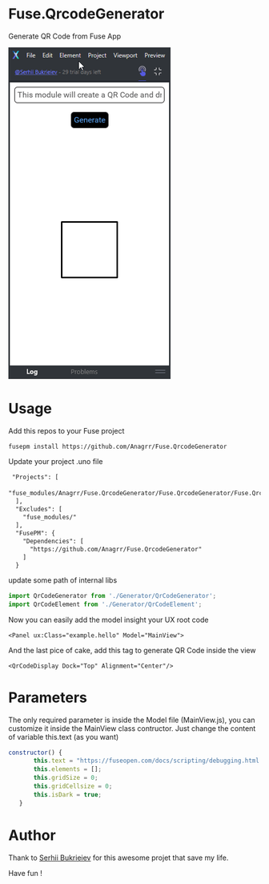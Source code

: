 # Fuse.QrcodeGenerator
Generate QR Code from Fuse App

![Generated qr_code](2021-02-27_16-31-00.gif)

# Usage
Add this repos to your Fuse project
```
fusepm install https://github.com/Anagrr/Fuse.QrcodeGenerator
```
Update your project .uno file
```uno
 "Projects": [
    "fuse_modules/Anagrr/Fuse.QrcodeGenerator/Fuse.QrcodeGenerator/Fuse.QrcodeGenerator.unoproj"
  ],
  "Excludes": [
    "fuse_modules/"
  ],
  "FusePM": {
    "Dependencies": [
      "https://github.com/Anagrr/Fuse.QrcodeGenerator"
    ]
  }
 ```
 update some path of internal libs
 ```javascript
 import QrCodeGenerator from './Generator/QrCodeGenerator';
 import QrCodeElement from './Generator/QrCodeElement';
 ```
 Now you can easily add the model insight your UX root code
 ```ux
 <Panel ux:Class="example.hello" Model="MainView">
 ```
 And the last pice of cake, add this tag to generate QR Code inside the view
 ```ux
 <QrCodeDisplay Dock="Top" Alignment="Center"/>
 ```
 # Parameters
 The only required parameter is inside the Model file (MainView.js), you can customize it
 inside the MainView class contructor. Just change the content of variable this.text (as you want)
 ```javascript
 constructor() {
        this.text = "https://fuseopen.com/docs/scripting/debugging.html https://fuseopen.com/docs/scripting/debugging.html https://fuseopen.com/docs/scripting/debugging.html";
        this.elements = [];
        this.gridSize = 0;
        this.gridCellsize = 0;
        this.isDark = true;
    }
 ```
 # Author
 Thank to [Serhii Bukrieiev](https://github.com/Anagrr/) for this awesome projet that save my life. 
 
 Have fun !
